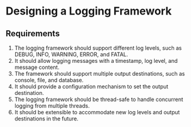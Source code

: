 # Designing a Logging Framework

## Requirements
1. The logging framework should support different log levels, such as DEBUG, INFO, WARNING, ERROR, and FATAL.
2. It should allow logging messages with a timestamp, log level, and message content.
3. The framework should support multiple output destinations, such as console, file, and database.
4. It should provide a configuration mechanism to set the output destination.
5. The logging framework should be thread-safe to handle concurrent logging from multiple threads.
6. It should be extensible to accommodate new log levels and output destinations in the future.
